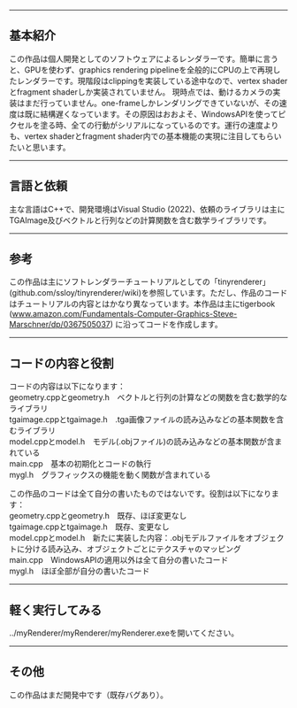 ----------------------------------------------------------------------
基本紹介
----------------------------------------------------------------------
この作品は個人開発としてのソフトウェアによるレンダラーです。簡単に言うと、GPUを使わず、graphics rendering pipelineを全般的にCPUの上で再現したレンダラーです。現階段はclippingを実装している途中なので、vertex shaderとfragment shaderしか実装されていません。
現時点では、動けるカメラの実装はまだ行っていません。one-frameしかレンダリングできていないが、その速度は既に結構遅くなっています。その原因はおおよそ、WindowsAPIを使ってピクセルを塗る時、全ての行動がシリアルになっているのです。運行の速度よりも、vertex shaderとfragment shader内での基本機能の実現に注目してもらいたいと思います。


----------------------------------------------------------------------
言語と依頼
----------------------------------------------------------------------
主な言語はC++で、開発環境はVisual Studio (2022)、依頼のライブラリは主にTGAImage及びベクトルと行列などの計算関数を含む数学ライブラリです。


----------------------------------------------------------------------
参考
----------------------------------------------------------------------
この作品は主にソフトレンダラーチュートリアルとしての「tinyrenderer」(github.com/ssloy/tinyrenderer/wiki)を参照しています。ただし、作品のコードはチュートリアルの内容とはかなり異なっています。本作品は主にtigerbook (www.amazon.com/Fundamentals-Computer-Graphics-Steve-Marschner/dp/0367505037) に沿ってコードを作成します。


----------------------------------------------------------------------
コードの内容と役割
----------------------------------------------------------------------
コードの内容は以下になります：<br>
geometry.cppとgeometry.h　ベクトルと行列の計算などの関数を含む数学的なライブラリ<br>
tgaimage.cppとtgaimage.h　.tga画像ファイルの読み込みなどの基本関数を含むライブラリ<br>
model.cppとmodel.h　モデル(.objファイル)の読み込みなどの基本関数が含まれている<br>
main.cpp　基本の初期化とコードの執行<br>
mygl.h　グラフィックスの機能を動く関数が含まれている<br>

この作品のコードは全て自分の書いたものではないです。役割は以下になります：<br>
geometry.cppとgeometry.h　既存、ほぼ変更なし<br>
tgaimage.cppとtgaimage.h　既存、変更なし<br>
model.cppとmodel.h　新たに実装した内容：.objモデルファイルをオブジェクトに分ける読み込み、オブジェクトごとにテクスチャのマッピング<br>
main.cpp　WindowsAPIの適用以外は全て自分の書いたコード<br>
mygl.h　ほぼ全部が自分の書いたコード<br>


----------------------------------------------------------------------
軽く実行してみる
----------------------------------------------------------------------
../myRenderer/myRenderer/myRenderer.exeを開いてください。


----------------------------------------------------------------------
その他
----------------------------------------------------------------------
この作品はまだ開発中です（既存バグあり）。
